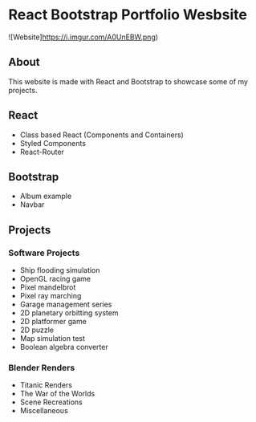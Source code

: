 # React Bootstrap Portfolio Wesbsite
![Website]https://i.imgur.com/A0UnEBW.png)
## About
This website is made with React and Bootstrap to showcase some of my projects.
## React
- Class based React (Components and Containers)
- Styled Components
- React-Router
## Bootstrap
- Album example
- Navbar
## Projects
### Software Projects
- Ship flooding simulation
- OpenGL racing game
- Pixel mandelbrot
- Pixel ray marching
- Garage management series
- 2D planetary orbitting system
- 2D platformer game
- 2D puzzle
- Map simulation test
- Boolean algebra converter
### Blender Renders
- Titanic Renders
- The War of the Worlds
- Scene Recreations
- Miscellaneous

